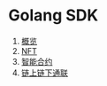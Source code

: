 <!--
order: 1
-->

# Golang SDK

1. [概览](./overview.md)
2. [NFT](./nft.md)
3. [智能合约](./contract.md)
4. [链上链下通联](./iService.md)
